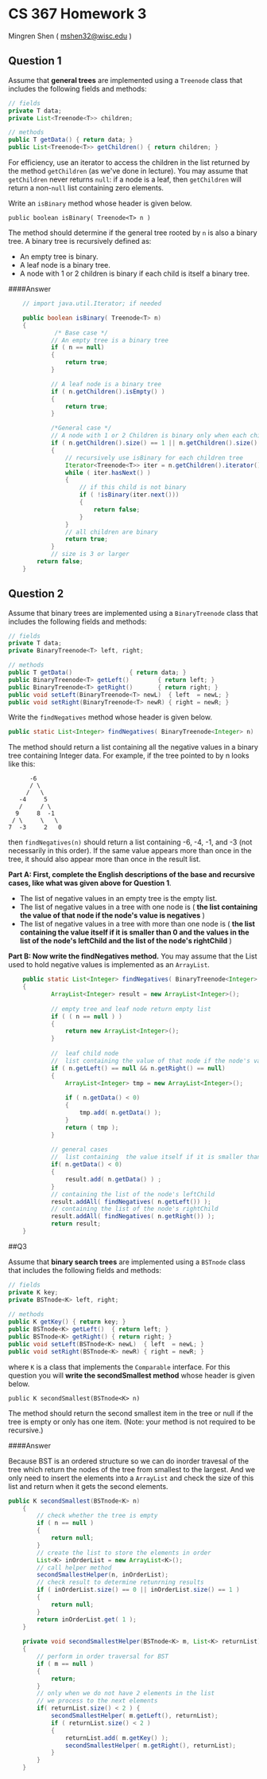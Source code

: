 # CS 367 Homework 3
Mingren Shen ( mshen32@wisc.edu )

## Question 1

Assume that **general trees** are implemented using a `Treenode` class that includes the following fields and methods:

``` java
// fields
private T data;
private List<Treenode<T>> children;

// methods
public T getData() { return data; }
public List<Treenode<T>> getChildren() { return children; }
```

For efficiency, use an iterator to access the children in the list returned by the method `getChildren` (as we've done in lecture). You may assume that `getChildren` never returns `null`: if a node is a leaf, then `getChildren` will return a non-`null` list containing zero elements.

Write an `isBinary` method whose header is given below.

`public boolean isBinary( Treenode<T> n )`

The method should determine if the general tree rooted by `n` is also a binary tree. A binary tree is recursively defined as:

- An empty tree is binary.
- A leaf node is a binary tree.
- A node with 1 or 2 children is binary if each child is itself a binary tree.

####Answer

```java
    // import java.util.Iterator; if needed

	public boolean isBinary( Treenode<T> n)
    {
    	     /* Base case */
    		// An empty tree is a binary tree
    		if ( n == null)
    		{
    			return true;
    		}

    		// A leaf node is a binary tree
    		if ( n.getChildren().isEmpty() )
    		{
    			return true;
    		}

    		/*General case */
    		// A node with 1 or 2 Children is binary only when each child is binary
    		if ( n.getChildren().size() == 1 || n.getChildren().size() == 2)
    		{
        		// recursively use isBinary for each children tree
        		Iterator<Treenode<T>> iter = n.getChildren().iterator();
        		while ( iter.hasNext() )
        		{
        			// if this child is not binary
        			if ( !isBinary(iter.next()))
        			{
        				return false;
        			}
        		}
        		// all children are binary
        		return true;
    		}
    		// size is 3 or larger
		return false;
    }
```



## Question 2

Assume that binary trees are implemented using a `BinaryTreenode` class that includes the following fields and methods:

```java
// fields
private T data;
private BinaryTreenode<T> left, right;

// methods
public T getData()                { return data; }
public BinaryTreenode<T> getLeft()        { return left; }
public BinaryTreenode<T> getRight()       { return right; }
public void setLeft(BinaryTreenode<T> newL)  { left  = newL; }
public void setRight(BinaryTreenode<T> newR) { right = newR; }
```

Write the `findNegatives` method whose header is given below.

```java
public static List<Integer> findNegatives( BinaryTreenode<Integer> n)
```

The method should return a list containing all the negative values in a binary tree containing Integer data. For example, if the tree pointed to by n looks like this:

```
      -6
      / \
     /   \
   -4     5
   /     / \
  9     8  -1
 / \     \   \
7  -3     2   0
```

then `findNegatives(n)` should return a list containing -6, -4, -1, and -3 (not necessarily in this order). If the same value appears more than once in the tree, it should also appear more than once in the result list.

**Part A: First, complete the English descriptions of the base and recursive cases, like what was given above for Question 1**.

* The list of negative values in an empty tree is the empty list.
* The list of negative values in a tree with one node is ( **the list containing the value of that node if the node's value is negatives** )
* The list of negative values in a tree with more than one node is (  **the list containing  the value itself if it is smaller than 0 and the values in the list of the node's leftChild and the list of the node's rightChild**  )

**Part B: Now write the findNegatives method.**
You may assume that the List used to hold negative values is implemented as an `ArrayList`.

```java
	public static List<Integer> findNegatives( BinaryTreenode<Integer> n)
    {
      	 	ArrayList<Integer> result = new ArrayList<Integer>();
        	
    		// empty tree and leaf node return empty list
    		if ( ( n == null ) )
    		{
    			return new ArrayList<Integer>();
    		}
    		
    		//  leaf child node 
        	//  list containing the value of that node if the node's value is negatives
    		if ( n.getLeft() == null && n.getRight() == null) 
    		{ 
    			ArrayList<Integer> tmp = new ArrayList<Integer>();
    			
    			if ( n.getData() < 0) 
    			{	
    				tmp.add( n.getData() );			
    			}
    			return ( tmp );
    		}
    		
    		// general cases
        	//  list containing  the value itself if it is smaller than 0
    		if( n.getData() < 0) 
    		{
    			result.add( n.getData() ) ;
    		}
        	// containing the list of the node's leftChild  
			result.addAll( findNegatives( n.getLeft()) );
        	// containing the list of the node's rightChild  
			result.addAll( findNegatives( n.getRight()) );
    	    return result;
    }
```



##Q3

Assume that **binary search trees** are implemented using a `BSTnode` class that includes the following fields and methods:

```Java
// fields
private K key;
private BSTnode<K> left, right;
 
// methods
public K getKey() { return key; }
public BSTnode<K> getLeft()  { return left; }
public BSTnode<K> getRight() { return right; }
public void setLeft(BSTnode<K> newL)  { left  = newL; }
public void setRight(BSTnode<K> newR) { right = newR; }
```



where `K` is a class that implements the `Comparable` interface. For this question you will **write the secondSmallest method** whose header is given below.

`public K secondSmallest(BSTnode<K> n)`

The method should return the second smallest item in the tree or null if the tree is empty or only has one item. (Note: your method is not required to be recursive.)

####Answer

Because BST is an ordered structure so we can do inorder travesal of the tree which return the nodes of the tree from smallest to the largest. And we only need to insert the elements into a `ArrayList` and check the size of this list and return when it gets the second elements.

```java
public K secondSmallest(BSTnode<K> n) 
	{ 
		// check whether the tree is empty
		if ( n == null ) 
		{
			return null;
		}
		// create the list to store the elements in order
		List<K> inOrderList = new ArrayList<K>();
        // call helper method
		secondSmallestHelper(n, inOrderList);
        // check result to determine retunrning results
		if ( inOrderList.size() == 0 || inOrderList.size() == 1 ) 
		{
			return null;
		}
		return inOrderList.get( 1 );
	}
	
	private void secondSmallestHelper(BSTnode<K> m, List<K> returnList) 
	{
		// perform in order traversal for BST
		if ( m == null ) 
		{
			return;
		}
		// only when we do not have 2 elements in the list
		// we process to the next elements
		if( returnList.size() < 2 ) {
			secondSmallestHelper( m.getLeft(), returnList);
			if ( returnList.size() < 2 ) 
			{
				returnList.add( m.getKey() );
				secondSmallestHelper( m.getRight(), returnList);
			}
		}
	}
```

